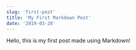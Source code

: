 ```yaml
---
slug: 'first-post'
title: 'My First Markdown Post'
date: '2019-03-28'
---
```


Hello, this is my first post made using Markdown!
